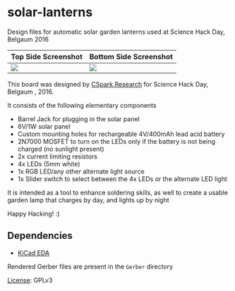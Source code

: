 # solar-lanterns
Design files for automatic solar garden lanterns used at Science Hack Day, Belgaum 2016



Top Side Screenshot |  Bottom Side Screenshot
 --------------------------- | ---------------------------------
![](./front.png)    |  ![](./back.png)


This board was designed by [CSpark Research](https://github.com/csparkresearch) for Science Hack Day, Belgaum , 2016.

It consists of the following elementary components
+ Barrel Jack for plugging in the solar panel
+ 6V/1W solar panel
+ Custom mounting holes for rechargeable 4V/400mAh lead acid battery
+ 2N7000 MOSFET to turn on the LEDs only if the battery is not being charged (no sunlight present)
+ 2x current limiting resistors
+ 4x LEDs (5mm white)
+ 1x RGB LED/any other alternate light source
+ 1x Slider switch to select between the 4x LEDs or the alternate LED light

It is intended as a tool to enhance soldering skills, as well to create a usable garden lamp that charges by day, and lights up by night

Happy Hacking! :)

## Dependencies
+ [KiCad EDA](http://kicad.org/)

Rendered Gerber files are present in the `Gerber` directory

[License](./LICENSE.txt): GPLv3
